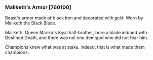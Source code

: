 ### Maliketh's Armor [760100]

Beast's armor made of black iron and decorated with gold. Worn by Maliketh the Black Blade.

Maliketh, Queen Marika's loyal half-brother, bore a blade imbued with Destined Death, and there was not one demigod who did not fear him.

Champions knew what was at stake. Indeed, that is what made them champions.
